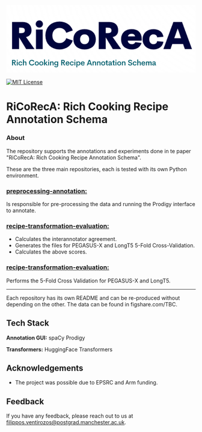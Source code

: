 ![Logo](logo.png)

[![MIT License](https://img.shields.io/badge/License-MIT-green.svg)](https://choosealicense.com/licenses/mit/)


# RiCoRecA: Rich Cooking Recipe Annotation Schema

### About
The repository supports the annotations and experiments done in te paper "RiCoRecA: Rich Cooking Recipe Annotation Schema".

These are the three main repositories, each is tested with its own Python environment.

### <ins>preprocessing-annotation:</ins> 
Is responsible for pre-processing the data and running the Prodigy interface to annotate.

### <ins>recipe-transformation-evaluation:</ins>
- Calculates the interannotator agreement.
- Generates the files for PEGASUS-X and LongT5 5-Fold Cross-Validation.
- Calculates the above scores.

### <ins>recipe-transformation-evaluation:</ins> 
Performs the 5-Fold Cross Validation for PEGASUS-X and LongT5.

---

Each repository has its own README and can be re-produced without depending on the other. The data can be found in figshare.com/TBC.


## Tech Stack

**Annotation GUI:** spaCy Prodigy

**Transformers:** HuggingFace Transformers


## Acknowledgements

 - The project was possible due to EPSRC and Arm funding.

 ## Feedback

If you have any feedback, please reach out to us at filippos.ventirozos@postgrad.manchester.ac.uk.